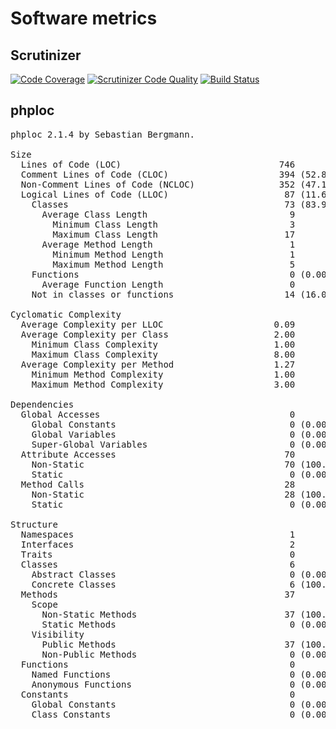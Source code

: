 # Software metrics 

## Scrutinizer 

[![Code Coverage](https://scrutinizer-ci.com/g/krzysiekpiasecki/BurzeDzisNet/badges/coverage.png?b=master)](https://scrutinizer-ci.com/g/krzysiekpiasecki/BurzeDzisNet/?branch=master)
[![Scrutinizer Code Quality](https://scrutinizer-ci.com/g/krzysiekpiasecki/BurzeDzisNet/badges/quality-score.png?b=master)](https://scrutinizer-ci.com/g/krzysiekpiasecki/BurzeDzisNet/?branch=master)
[![Build Status](https://scrutinizer-ci.com/g/krzysiekpiasecki/BurzeDzisNet/badges/build.png?b=master)](https://scrutinizer-ci.com/g/krzysiekpiasecki/BurzeDzisNet/build-status/master)

## phploc
<pre>
phploc 2.1.4 by Sebastian Bergmann.

Size
  Lines of Code (LOC)                              746
  Comment Lines of Code (CLOC)                     394 (52.82%)
  Non-Comment Lines of Code (NCLOC)                352 (47.18%)
  Logical Lines of Code (LLOC)                      87 (11.66%)
    Classes                                         73 (83.91%)
      Average Class Length                           9
        Minimum Class Length                         3
        Maximum Class Length                        17
      Average Method Length                          1
        Minimum Method Length                        1
        Maximum Method Length                        5
    Functions                                        0 (0.00%)
      Average Function Length                        0
    Not in classes or functions                     14 (16.09%)

Cyclomatic Complexity
  Average Complexity per LLOC                     0.09
  Average Complexity per Class                    2.00
    Minimum Class Complexity                      1.00
    Maximum Class Complexity                      8.00
  Average Complexity per Method                   1.27
    Minimum Method Complexity                     1.00
    Maximum Method Complexity                     3.00

Dependencies
  Global Accesses                                    0
    Global Constants                                 0 (0.00%)
    Global Variables                                 0 (0.00%)
    Super-Global Variables                           0 (0.00%)
  Attribute Accesses                                70
    Non-Static                                      70 (100.00%)
    Static                                           0 (0.00%)
  Method Calls                                      28
    Non-Static                                      28 (100.00%)
    Static                                           0 (0.00%)

Structure
  Namespaces                                         1
  Interfaces                                         2
  Traits                                             0
  Classes                                            6
    Abstract Classes                                 0 (0.00%)
    Concrete Classes                                 6 (100.00%)
  Methods                                           37
    Scope
      Non-Static Methods                            37 (100.00%)
      Static Methods                                 0 (0.00%)
    Visibility
      Public Methods                                37 (100.00%)
      Non-Public Methods                             0 (0.00%)
  Functions                                          0
    Named Functions                                  0 (0.00%)
    Anonymous Functions                              0 (0.00%)
  Constants                                          0
    Global Constants                                 0 (0.00%)
    Class Constants                                  0 (0.00%)
</pre>

